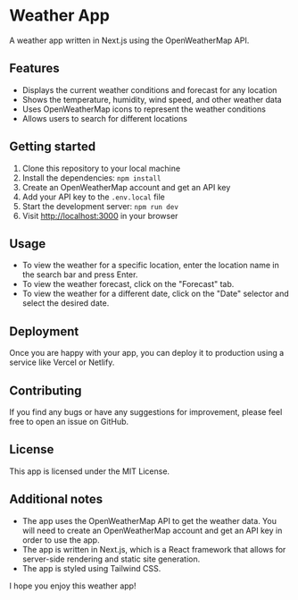 
# Weather App

A weather app written in Next.js using the OpenWeatherMap API.

## Features

- Displays the current weather conditions and forecast for any location
- Shows the temperature, humidity, wind speed, and other weather data
- Uses OpenWeatherMap icons to represent the weather conditions
- Allows users to search for different locations

## Getting started

1. Clone this repository to your local machine
2. Install the dependencies: `npm install`
3. Create an OpenWeatherMap account and get an API key
4. Add your API key to the `.env.local` file
5. Start the development server: `npm run dev`
6. Visit [http://localhost:3000](http://localhost:3000) in your browser

## Usage

- To view the weather for a specific location, enter the location name in the search bar and press Enter.
- To view the weather forecast, click on the "Forecast" tab.
- To view the weather for a different date, click on the "Date" selector and select the desired date.

## Deployment

Once you are happy with your app, you can deploy it to production using a service like Vercel or Netlify.

## Contributing

If you find any bugs or have any suggestions for improvement, please feel free to open an issue on GitHub.

## License

This app is licensed under the MIT License.

## Additional notes

- The app uses the OpenWeatherMap API to get the weather data. You will need to create an OpenWeatherMap account and get an API key in order to use the app.
- The app is written in Next.js, which is a React framework that allows for server-side rendering and static site generation.
- The app is styled using Tailwind CSS.

I hope you enjoy this weather app!

